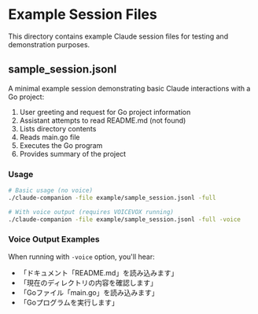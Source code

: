 # Example Session Files

This directory contains example Claude session files for testing and demonstration purposes.

## sample_session.jsonl

A minimal example session demonstrating basic Claude interactions with a Go project:

1. User greeting and request for Go project information
2. Assistant attempts to read README.md (not found)
3. Lists directory contents
4. Reads main.go file
5. Executes the Go program
6. Provides summary of the project

### Usage

```bash
# Basic usage (no voice)
./claude-companion -file example/sample_session.jsonl -full

# With voice output (requires VOICEVOX running)
./claude-companion -file example/sample_session.jsonl -full -voice
```

### Voice Output Examples

When running with `-voice` option, you'll hear:
- 「ドキュメント「README.md」を読み込みます」
- 「現在のディレクトリの内容を確認します」
- 「Goファイル「main.go」を読み込みます」
- 「Goプログラムを実行します」